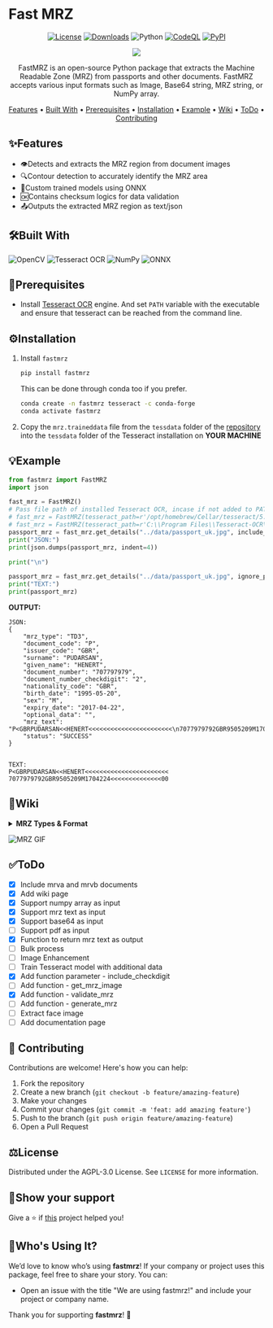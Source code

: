 # Fast MRZ

<div align="center">

[![License](https://img.shields.io/badge/license-AGPL%203.0-34D058?color=blue)](https://github.com/sivakumar-mahalingam/fastmrz/blob/main/LICENSE)
[![Downloads](https://static.pepy.tech/badge/fastmrz)](https://pypistats.org/packages/fastmrz)
![Python](https://img.shields.io/badge/python-3.8+-blue?logo=python&logoColor=959DA5)
[![CodeQL](https://github.com/sivakumar-mahalingam/fastmrz/actions/workflows/codeql.yml/badge.svg)](https://github.com/sivakumar-mahalingam/fastmrz/actions/workflows/codeql.yml)
[![PyPI](https://img.shields.io/pypi/v/fastmrz.svg?logo=pypi&logoColor=959DA5&color=blue)](https://pypi.org/project/fastmrz/)

<a href="https://github.com/sivakumar-mahalingam/fastmrz/" target="_blank">
    <img src="https://raw.githubusercontent.com/sivakumar-mahalingam/fastmrz/main/docs/FastMRZ.png" target="_blank" />
</a>

FastMRZ is an open-source Python package that extracts the Machine Readable Zone (MRZ) from passports and other documents. FastMRZ accepts various input formats such as Image, Base64 string, MRZ string, or NumPy array. 

[Features](#features) •
[Built With](#built-with) •
[Prerequisites](#prerequisites) •
[Installation](#installation) •
[Example](#example) •
[Wiki](#wiki) •
[ToDo](#todo) •
[Contributing](#contributing)

</div>

## ️✨Features

- 👁️Detects and extracts the MRZ region from document images
- ️🔍Contour detection to accurately identify the MRZ area
- 🎨Custom trained models using ONNX 
- 🆗Contains checksum logics for data validation
- 📤Outputs the extracted MRZ region as text/json


## 🛠️Built With

![OpenCV](https://img.shields.io/badge/OpenCV-27338e?style=for-the-badge&logo=OpenCV&logoColor=white)
![Tesseract OCR](https://img.shields.io/badge/Tesseract%20OCR-0F9D58?style=for-the-badge&logo=google&logoColor=white)
![NumPy](https://img.shields.io/badge/numpy-316192?style=for-the-badge&logo=numpy&logoColor=white)
![ONNX](https://img.shields.io/badge/ONNX-7B7B7B?style=for-the-badge&logo=onnx&logoColor=white)

## 🚨Prerequisites
- Install [Tesseract OCR](https://tesseract-ocr.github.io/tessdoc/Installation.html) engine. And set `PATH` variable with the executable and ensure that tesseract can be reached from the command line. 

## ⚙️Installation

1. Install `fastmrz`
    ```bash
    pip install fastmrz
    ```
   This can be done through conda too if you prefer.

     ```bash
     conda create -n fastmrz tesseract -c conda-forge
     conda activate fastmrz
     ```

2. Copy  the `mrz.traineddata` file from the `tessdata` folder of the [repository](https://github.com/sivakumar-mahalingam/fastmrz/raw/main/tessdata/mrz.traineddata) into the `tessdata` folder of the Tesseract installation on **YOUR MACHINE**

## 💡Example

```Python
from fastmrz import FastMRZ
import json

fast_mrz = FastMRZ()
# Pass file path of installed Tesseract OCR, incase if not added to PATH variable
# fast_mrz = FastMRZ(tesseract_path=r'/opt/homebrew/Cellar/tesseract/5.3.4_1/bin/tesseract') # Default path in Mac
# fast_mrz = FastMRZ(tesseract_path=r'C:\\Program Files\\Tesseract-OCR\\tesseract.exe') # Default path in Windows
passport_mrz = fast_mrz.get_details("../data/passport_uk.jpg", include_checkdigit=False)
print("JSON:")
print(json.dumps(passport_mrz, indent=4))

print("\n")

passport_mrz = fast_mrz.get_details("../data/passport_uk.jpg", ignore_parse=True)
print("TEXT:")
print(passport_mrz)
```

**OUTPUT:**
```Console
JSON:
{
    "mrz_type": "TD3",
    "document_code": "P",
    "issuer_code": "GBR",
    "surname": "PUDARSAN",
    "given_name": "HENERT",
    "document_number": "707797979",
    "document_number_checkdigit": "2",
    "nationality_code": "GBR",
    "birth_date": "1995-05-20",
    "sex": "M",
    "expiry_date": "2017-04-22",
    "optional_data": "",
    "mrz_text": "P<GBRPUDARSAN<<HENERT<<<<<<<<<<<<<<<<<<<<<<<\n7077979792GBR9505209M1704224<<<<<<<<<<<<<<00",
    "status": "SUCCESS"
}


TEXT:
P<GBRPUDARSAN<<HENERT<<<<<<<<<<<<<<<<<<<<<<<
7077979792GBR9505209M1704224<<<<<<<<<<<<<<00
```

## 📃Wiki

<details>
    <summary><b>MRZ Types & Format</b></summary>

The standard for MRZ code is strictly regulated and has to comply with [Doc 9303](https://www.icao.int/publications/pages/publication.aspx?docnum=9303). Machine Readable Travel Documents published by the International Civil Aviation Organization.

There are currently several types of ICAO standard machine-readable zones, which vary in the number of lines and characters in each line:

- TD-1 (e.g. citizen’s identification card, EU ID card, US Green Card): consists of 3 lines, 30 characters each.
- TD-2 (e.g. Romania ID, old type of German ID), and MRV-B (machine-readable visas type B — e.g. Schengen visa): consists of 2 lines, 36 characters each.
- TD-3 (all international passports, also known as MRP), and MRV-A (machine-readable visas type A — issued by the USA, Japan, China, and others): consist of 2 lines, 44 characters each.

Now, based on the example of a national passport, let us take a closer look at the MRZ composition.

![MRZ fields distribution](https://raw.githubusercontent.com/sivakumar-mahalingam/fastmrz/main/docs/mrz_fields_distribution.png)

</details>

![MRZ GIF](https://raw.githubusercontent.com/sivakumar-mahalingam/fastmrz/main/docs/mrz.gif)

## ✅ToDo

- [x] Include mrva and mrvb documents
- [x] Add wiki page
- [x] Support numpy array as input
- [x] Support mrz text as input
- [x] Support base64 as input
- [ ] Support pdf as input
- [x] Function to return mrz text as output
- [ ] Bulk process
- [ ] Image Enhancement
- [ ] Train Tesseract model with additional data
- [x] Add function parameter - include_checkdigit
- [ ] Add function - get_mrz_image
- [x] Add function - validate_mrz
- [ ] Add function - generate_mrz
- [ ] Extract face image
- [ ] Add documentation page

## 🤝 Contributing

Contributions are welcome! Here's how you can help:

1. Fork the repository
2. Create a new branch (`git checkout -b feature/amazing-feature`)
3. Make your changes
4. Commit your changes (`git commit -m 'feat: add amazing feature'`)
5. Push to the branch (`git push origin feature/amazing-feature`)
6. Open a Pull Request

## ⚖️License

Distributed under the AGPL-3.0 License. See `LICENSE` for more information.

## 🙏Show your support

Give a ⭐️ if <a href="https://github.com/sivakumar-mahalingam/fastmrz/">this</a> project helped you!

## 🚀Who's Using It?

We’d love to know who’s using **fastmrz**! If your company or project uses this package, feel free to share your story. You can:

- Open an issue with the title "We are using fastmrz!" and include your project or company name.

Thank you for supporting **fastmrz**! 🤟


